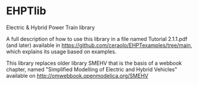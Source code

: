 # EHPTlib
Electric &amp; Hybrid Power Train library

A full description of how to use this library in a file named Tutorial 2.1.1.pdf (and later) available in https://github.com/ceraolo/EHPTexamples/tree/main, which explains its usage based on examples.

This library replaces older library SMEHV that is the basis of a webbook chapter, named "Simplified Modelling of Electric and Hybrid Vehicles" available on http://omwebbook.openmodelica.org/SMEHV

